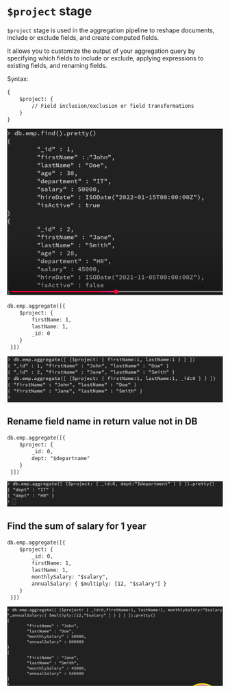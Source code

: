 # `$project` stage

`$project` stage is used in the aggregation pipeline to reshape documents, include or exclude fields, and create computed fields.

It allows you to customize the output of your aggregation query by specifying which fields to include or exclude, applying expressions to existing fields, and renaming fields.

Syntax:
```
{
    $project: {
        // Field inclusion/exclusion or field transformations
    }
}
```
![alt text](image.png)

```
db.emp.aggregate([{
    $project: {
        firstName: 1,
        lastName: 1,
        _id: 0
    }
 }])
```
![alt text](image-1.png)

## Rename field name in return value not in DB
```
db.emp.aggregate([{
    $project: {
        _id: 0,
        dept: "$departname"
    }
 }])
```
![alt text](image-2.png)

## Find the sum of salary for 1 year
```
db.emp.aggregate([{
    $project: {
        _id: 0,
        firstName: 1,
        lastName: 1,
        monthlySalary: "$salary",
        annualSalary: { $multiply: [12, "$salary"] }
    }
 }])
```
![alt text](image-3.png)